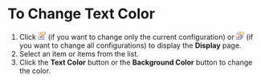 # To Change Text Color

1. Click ![Properties for Current Configuration](../../images/properties.png)
(if you want to change only the current configuration) or
![Properties for All Configuration](../../images/allproperties.png)
(if you want to change all configurations) to
display the **Display** page.
2. Select an item or items from the list.
3. Click the **Text Color** button or the **Background Color** button
to change the color.
